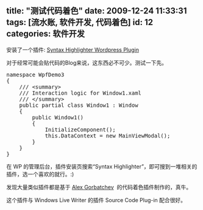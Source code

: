 title: "测试代码着色"
date: 2009-12-24 11:33:31
tags: [流水账, 软件开发, 代码着色]
id: 12
categories: 软件开发
---

安装了一个插件: [Syntax Highlighter Wordpress Plugin](http://www.lastengine.com/syntax-highlighter-wordpress-plugin/)

对于经常可能会贴代码的Blog来说，这东西必不可少。测试一下先。
  <pre class="brush: csharp; auto-links: true; collapse: false; first-line: 1; gutter: true; highlight: [10,11]; html-script: false; light: false; ruler: false; smart-tabs: true; tab-size: 4; toolbar: true;">namespace WpfDemo3
{
    /// &lt;summary&gt;
    /// Interaction logic for Window1.xaml
    /// &lt;/summary&gt;
    public partial class Window1 : Window
    {
        public Window1()
        {
            InitializeComponent();
            this.DataContext = new MainViewModal();
        }
    }
}</pre>

在 WP 的管理后台，插件安装页搜索“Syntax Highlighter”，即可搜到一堆相关的插件，选一个喜欢的就行。:)

发现大量类似插件都是基于 [Alex Gorbatchev](http://alexgorbatchev.com)&#160; 的代码着色插件制作的，真牛。

这个插件与 Windows Live Writer 的插件 Source Code Plug-in 配合很好。